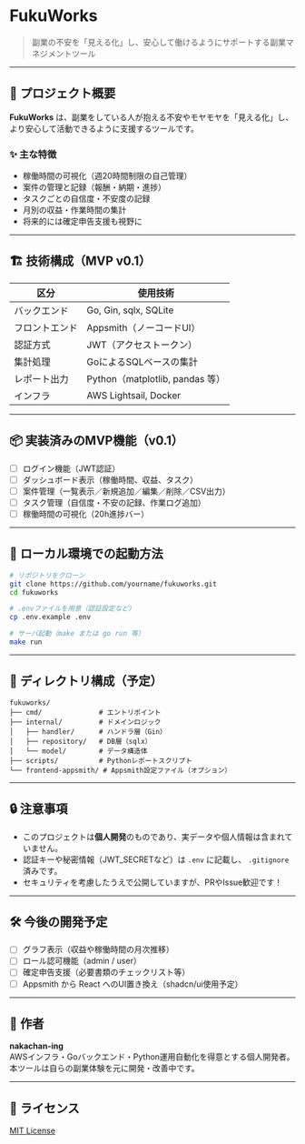 # FukuWorks

> 副業の不安を「見える化」し、安心して働けるようにサポートする副業マネジメントツール

---

## 🎯 プロジェクト概要

**FukuWorks** は、副業をしている人が抱える不安やモヤモヤを「見える化」し、より安心して活動できるように支援するツールです。

### ✨ 主な特徴
- 稼働時間の可視化（週20時間制限の自己管理）
- 案件の管理と記録（報酬・納期・進捗）
- タスクごとの自信度・不安度の記録
- 月別の収益・作業時間の集計
- 将来的には確定申告支援も視野に

---

## 🏗️ 技術構成（MVP v0.1）

| 区分 | 使用技術 |
|------|----------|
| バックエンド | Go, Gin, sqlx, SQLite |
| フロントエンド | Appsmith（ノーコードUI） |
| 認証方式 | JWT（アクセストークン） |
| 集計処理 | GoによるSQLベースの集計 |
| レポート出力 | Python（matplotlib, pandas 等） |
| インフラ | AWS Lightsail, Docker |

---

## 📦 実装済みのMVP機能（v0.1）

- [ ] ログイン機能（JWT認証）
- [ ] ダッシュボード表示（稼働時間、収益、タスク）
- [ ] 案件管理（一覧表示／新規追加／編集／削除／CSV出力）
- [ ] タスク管理（自信度・不安の記録、作業ログ追加）
- [ ] 稼働時間の可視化（20h進捗バー）

---

## 🚀 ローカル環境での起動方法

```bash
# リポジトリをクローン
git clone https://github.com/yourname/fukuworks.git
cd fukuworks

# .envファイルを用意（認証設定など）
cp .env.example .env

# サーバ起動（make または go run 等）
make run
```

---

## 📂 ディレクトリ構成（予定）

```
fukuworks/
├── cmd/              # エントリポイント
├── internal/         # ドメインロジック
│   ├── handler/      # ハンドラ層（Gin）
│   ├── repository/   # DB層（sqlx）
│   └── model/        # データ構造体
├── scripts/          # Pythonレポートスクリプト
└── frontend-appsmith/ # Appsmith設定ファイル（オプション）
```

---

## 🔒 注意事項

- このプロジェクトは**個人開発**のものであり、実データや個人情報は含まれていません。
- 認証キーや秘密情報（JWT_SECRETなど）は `.env` に記載し、 `.gitignore` 済みです。
- セキュリティを考慮したうえで公開していますが、PRやIssue歓迎です！

---

## 🛠️ 今後の開発予定

- [ ] グラフ表示（収益や稼働時間の月次推移）
- [ ] ロール認可機能（admin / user）
- [ ] 確定申告支援（必要書類のチェックリスト等）
- [ ] Appsmith から React へのUI置き換え（shadcn/ui使用予定）

---

## 👤 作者

**nakachan-ing**  
AWSインフラ・Goバックエンド・Python運用自動化を得意とする個人開発者。  
本ツールは自らの副業体験を元に開発・改善中です。

---

## 📄 ライセンス

[MIT License](https://opensource.org/licenses/mit-license.php)
